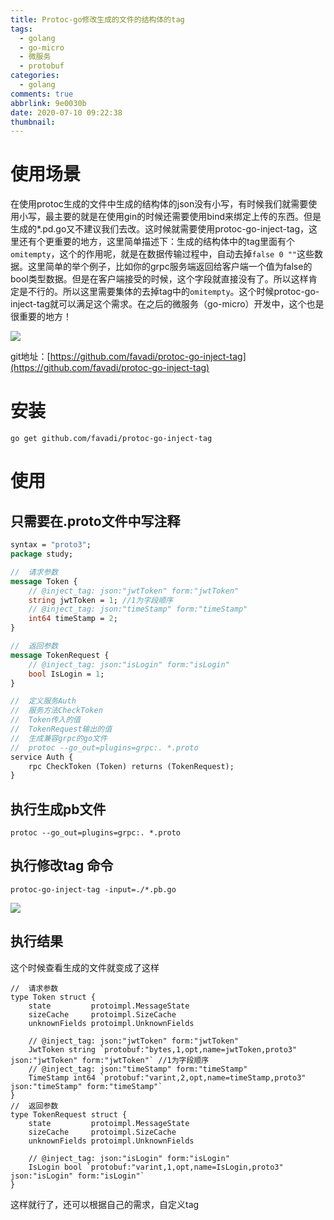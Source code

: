 ```yaml
---
title: Protoc-go修改生成的文件的结构体的tag
tags:
  - golang
  - go-micro
  - 微服务
  - protobuf
categories:
  - golang
comments: true
abbrlink: 9e0030b
date: 2020-07-10 09:22:38
thumbnail:
---
```


# 使用场景
在使用protoc生成的文件中生成的结构体的json没有小写，有时候我们就需要使用小写，最主要的就是在使用gin的时候还需要使用bind来绑定上传的东西。但是生成的*.pd.go又不建议我们去改。这时候就需要使用protoc-go-inject-tag，这里还有个更重要的地方，这里简单描述下：生成的结构体中的tag里面有个```omitempty```，这个的作用呢，就是在数据传输过程中，自动去掉```false 0 ""```这些数据。这里简单的举个例子，比如你的grpc服务端返回给客户端一个值为false的bool类型数据。但是在客户端接受的时候，这个字段就直接没有了。所以这样肯定是不行的。所以这里需要集体的去掉tag中的```omitempty```。这个时候protoc-go-inject-tag就可以满足这个需求。在之后的微服务（go-micro）开发中，这个也是很重要的地方！

![](https://gitee.com/myxy99/pic/raw/master/img/20200710092950.png)

git地址：[https://github.com/favadi/protoc-go-inject-tag](https://github.com/favadi/protoc-go-inject-tag)


# 安装

```golang
go get github.com/favadi/protoc-go-inject-tag

```

# 使用

## 只需要在.proto文件中写注释

```proto
syntax = "proto3";
package study;

//  请求参数
message Token {
    // @inject_tag: json:"jwtToken" form:"jwtToken"
    string jwtToken = 1; //1为字段顺序
    // @inject_tag: json:"timeStamp" form:"timeStamp"
    int64 timeStamp = 2;
}

//  返回参数
message TokenRequest {
    // @inject_tag: json:"isLogin" form:"isLogin"
    bool IsLogin = 1;
}

//  定义服务Auth
//  服务方法CheckToken
//  Token传入的值
//  TokenRequest输出的值
//  生成兼容grpc的go文件
//  protoc --go_out=plugins=grpc:. *.proto
service Auth {
    rpc CheckToken (Token) returns (TokenRequest);
}

```

## 执行生成pb文件

```golang
protoc --go_out=plugins=grpc:. *.proto

```

## 执行修改tag 命令

```golang
protoc-go-inject-tag -input=./*.pb.go

```

![](https://gitee.com/myxy99/pic/raw/master/img/20200710095030.png)

## 执行结果

这个时候查看生成的文件就变成了这样

```golang
//  请求参数
type Token struct {
	state         protoimpl.MessageState
	sizeCache     protoimpl.SizeCache
	unknownFields protoimpl.UnknownFields

	// @inject_tag: json:"jwtToken" form:"jwtToken"
	JwtToken string `protobuf:"bytes,1,opt,name=jwtToken,proto3" json:"jwtToken" form:"jwtToken"` //1为字段顺序
	// @inject_tag: json:"timeStamp" form:"timeStamp"
	TimeStamp int64 `protobuf:"varint,2,opt,name=timeStamp,proto3" json:"timeStamp" form:"timeStamp"`
}
//  返回参数
type TokenRequest struct {
	state         protoimpl.MessageState
	sizeCache     protoimpl.SizeCache
	unknownFields protoimpl.UnknownFields

	// @inject_tag: json:"isLogin" form:"isLogin"
	IsLogin bool `protobuf:"varint,1,opt,name=IsLogin,proto3" json:"isLogin" form:"isLogin"`
}

```

这样就行了，还可以根据自己的需求，自定义tag